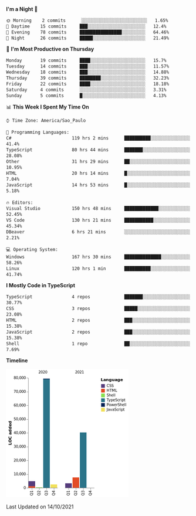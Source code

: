 <!--START_SECTION:waka-->
**I'm a Night 🦉** 

```text
🌞 Morning    2 commits      ░░░░░░░░░░░░░░░░░░░░░░░░░   1.65% 
🌆 Daytime    15 commits     ███░░░░░░░░░░░░░░░░░░░░░░   12.4% 
🌃 Evening    78 commits     ████████████████░░░░░░░░░   64.46% 
🌙 Night      26 commits     █████░░░░░░░░░░░░░░░░░░░░   21.49%

```
📅 **I'm Most Productive on Thursday** 

```text
Monday       19 commits     ████░░░░░░░░░░░░░░░░░░░░░   15.7% 
Tuesday      14 commits     ███░░░░░░░░░░░░░░░░░░░░░░   11.57% 
Wednesday    18 commits     ███░░░░░░░░░░░░░░░░░░░░░░   14.88% 
Thursday     39 commits     ████████░░░░░░░░░░░░░░░░░   32.23% 
Friday       22 commits     ████░░░░░░░░░░░░░░░░░░░░░   18.18% 
Saturday     4 commits      ░░░░░░░░░░░░░░░░░░░░░░░░░   3.31% 
Sunday       5 commits      █░░░░░░░░░░░░░░░░░░░░░░░░   4.13%

```


📊 **This Week I Spent My Time On** 

```text
⌚︎ Time Zone: America/Sao_Paulo

💬 Programming Languages: 
C#                       119 hrs 2 mins      ██████████░░░░░░░░░░░░░░░   41.4% 
TypeScript               80 hrs 44 mins      ███████░░░░░░░░░░░░░░░░░░   28.08% 
Other                    31 hrs 29 mins      ██░░░░░░░░░░░░░░░░░░░░░░░   10.95% 
HTML                     20 hrs 14 mins      █░░░░░░░░░░░░░░░░░░░░░░░░   7.04% 
JavaScript               14 hrs 53 mins      █░░░░░░░░░░░░░░░░░░░░░░░░   5.18%

🔥 Editors: 
Visual Studio            150 hrs 48 mins     █████████████░░░░░░░░░░░░   52.45% 
VS Code                  130 hrs 21 mins     ███████████░░░░░░░░░░░░░░   45.34% 
DBeaver                  6 hrs 21 mins       ░░░░░░░░░░░░░░░░░░░░░░░░░   2.21%

💻 Operating System: 
Windows                  167 hrs 30 mins     ██████████████░░░░░░░░░░░   58.26% 
Linux                    120 hrs 1 min       ██████████░░░░░░░░░░░░░░░   41.74%

```

**I Mostly Code in TypeScript** 

```text
TypeScript               4 repos             ███████░░░░░░░░░░░░░░░░░░   30.77% 
CSS                      3 repos             █████░░░░░░░░░░░░░░░░░░░░   23.08% 
HTML                     2 repos             ███░░░░░░░░░░░░░░░░░░░░░░   15.38% 
JavaScript               2 repos             ███░░░░░░░░░░░░░░░░░░░░░░   15.38% 
Shell                    1 repo              ██░░░░░░░░░░░░░░░░░░░░░░░   7.69%

```


**Timeline**

![Chart not found](https://raw.githubusercontent.com/jonhoffmam/jonhoffmam/master/charts/bar_graph.png) 


 Last Updated on 14/10/2021
<!--END_SECTION:waka-->
